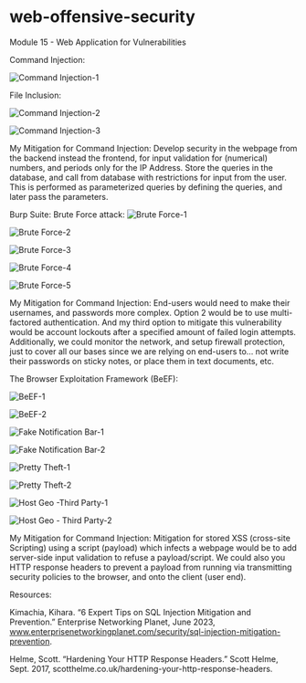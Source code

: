 # web-offensive-security
Module 15 - Web Application for Vulnerabilities

Command Injection:

![Command Injection-1](https://github.com/ReVampHer/web-offensive-security/assets/98286483/659ea420-6d81-4cc1-91c4-53d29225ce49)

File Inclusion: 

![Command Injection-2](https://github.com/ReVampHer/web-offensive-security/assets/98286483/a3de467a-c377-44db-a3cb-c61884e584c7)


![Command Injection-3](https://github.com/ReVampHer/web-offensive-security/assets/98286483/1a59f452-a545-4a28-9431-f3201d0b78ae)

My Mitigation for Command Injection:
Develop security in the webpage from the backend instead the frontend, for input validation for (numerical) numbers, and periods only for the IP Address.
Store the queries in the database, and call from database with restrictions for input from the user. This is performed as parameterized queries by defining the queries, and later pass the parameters. 

Burp Suite: Brute Force attack:
![Brute Force-1](https://github.com/ReVampHer/web-offensive-security/assets/98286483/34de108d-b752-4abf-b9bd-c9613a177936)


![Brute Force-2](https://github.com/ReVampHer/web-offensive-security/assets/98286483/1d0d2bf3-5c4d-49e0-b25b-19c9cd006115)


![Brute Force-3](https://github.com/ReVampHer/web-offensive-security/assets/98286483/c19ee330-7be1-48d6-aa97-15c2da57dd9e)


![Brute Force-4](https://github.com/ReVampHer/web-offensive-security/assets/98286483/6cf8d5d1-030b-4f77-bd05-8f5eb49f3f1d)


![Brute Force-5](https://github.com/ReVampHer/web-offensive-security/assets/98286483/d1c159e2-e76c-443b-aa53-458b566b4325)


My Mitigation for Command Injection:
End-users would need to make their usernames, and passwords more complex. Option 2 would be to use multi-factored authentication. And my third option to mitigate this vulnerability would be account lockouts after a specified amount of failed login attempts. Additionally, we could monitor the network, and setup firewall protection, just to cover all our bases since we are relying on end-users to… not write their passwords on sticky notes, or place them in text documents, etc.

 The Browser Exploitation Framework (BeEF):

![BeEF-1](https://github.com/ReVampHer/web-offensive-security/assets/98286483/836866e0-31f6-4109-b70b-1362b641aef1)


![BeEF-2](https://github.com/ReVampHer/web-offensive-security/assets/98286483/1ff84931-e01b-4edb-a6d1-2bf649da327a)


![Fake Notification Bar-1](https://github.com/ReVampHer/web-offensive-security/assets/98286483/511fd883-c901-4a81-abd4-33577a24c382)



![Fake Notification Bar-2](https://github.com/ReVampHer/web-offensive-security/assets/98286483/d13ec769-5595-49bb-8943-be3663b2d541)



![Pretty Theft-1](https://github.com/ReVampHer/web-offensive-security/assets/98286483/fca11643-df30-46f2-b5d4-eda0bec81ba3)



![Pretty Theft-2](https://github.com/ReVampHer/web-offensive-security/assets/98286483/2e77b375-cfcd-4369-bff6-f4efd81f7896)



![Host Geo -Third Party-1](https://github.com/ReVampHer/web-offensive-security/assets/98286483/a5d5a243-e5e3-48e4-91a4-ef35b7521871)



![Host Geo - Third Party-2](https://github.com/ReVampHer/web-offensive-security/assets/98286483/71a83581-1153-433b-b1da-9c2d0ad1e27b)



My Mitigation for Command Injection:
Mitigation for stored XSS (cross-site Scripting) using a script (payload) which infects a webpage would be to add server-side input validation to refuse a payload/script. 
We could also you HTTP response headers to prevent a payload from running via transmitting security policies to the browser, and onto the client (user end). 


Resources:

Kimachia, Kihara. “6 Expert Tips on SQL Injection Mitigation and Prevention.” Enterprise Networking Planet, June 2023, www.enterprisenetworkingplanet.com/security/sql-injection-mitigation-prevention.


Helme, Scott. “Hardening Your HTTP Response Headers.” Scott Helme, Sept. 2017, scotthelme.co.uk/hardening-your-http-response-headers.
